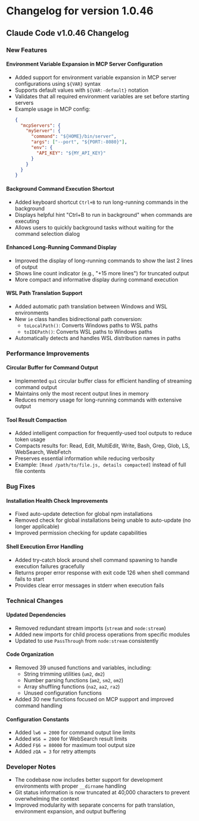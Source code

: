 # Changelog for version 1.0.46

## Claude Code v1.0.46 Changelog

### New Features

#### Environment Variable Expansion in MCP Server Configuration
- Added support for environment variable expansion in MCP server configurations using `${VAR}` syntax
- Supports default values with `${VAR:-default}` notation
- Validates that all required environment variables are set before starting servers
- Example usage in MCP config:
  ```json
  {
    "mcpServers": {
      "myServer": {
        "command": "${HOME}/bin/server",
        "args": ["--port", "${PORT:-8080}"],
        "env": {
          "API_KEY": "${MY_API_KEY}"
        }
      }
    }
  }
  ```

#### Background Command Execution Shortcut
- Added keyboard shortcut `Ctrl+B` to run long-running commands in the background
- Displays helpful hint "Ctrl+B to run in background" when commands are executing
- Allows users to quickly background tasks without waiting for the command selection dialog

#### Enhanced Long-Running Command Display
- Improved the display of long-running commands to show the last 2 lines of output
- Shows line count indicator (e.g., "+15 more lines") for truncated output
- More compact and informative display during command execution

#### WSL Path Translation Support
- Added automatic path translation between Windows and WSL environments
- New `ie` class handles bidirectional path conversion:
  - `toLocalPath()`: Converts Windows paths to WSL paths
  - `toIDEPath()`: Converts WSL paths to Windows paths
- Automatically detects and handles WSL distribution names in paths

### Performance Improvements

#### Circular Buffer for Command Output
- Implemented `qu1` circular buffer class for efficient handling of streaming command output
- Maintains only the most recent output lines in memory
- Reduces memory usage for long-running commands with extensive output

#### Tool Result Compaction
- Added intelligent compaction for frequently-used tool outputs to reduce token usage
- Compacts results for: Read, Edit, MultiEdit, Write, Bash, Grep, Glob, LS, WebSearch, WebFetch
- Preserves essential information while reducing verbosity
- Example: `[Read /path/to/file.js, details compacted]` instead of full file contents

### Bug Fixes

#### Installation Health Check Improvements
- Fixed auto-update detection for global npm installations
- Removed check for global installations being unable to auto-update (no longer applicable)
- Improved permission checking for update capabilities

#### Shell Execution Error Handling
- Added try-catch block around shell command spawning to handle execution failures gracefully
- Returns proper error response with exit code 126 when shell command fails to start
- Provides clear error messages in stderr when execution fails

### Technical Changes

#### Updated Dependencies
- Removed redundant stream imports (`stream` and `node:stream`)
- Added new imports for child process operations from specific modules
- Updated to use `PassThrough` from `node:stream` consistently

#### Code Organization
- Removed 39 unused functions and variables, including:
  - String trimming utilities (`um2`, `dm2`)
  - Number parsing functions (`am2`, `sm2`, `om2`)
  - Array shuffling functions (`na2`, `aa2`, `ra2`)
  - Unused configuration functions
- Added 30 new functions focused on MCP support and improved command handling

#### Configuration Constants
- Added `lw6 = 2000` for command output line limits
- Added `WS6 = 2000` for WebSearch result limits
- Added `F$6 = 80000` for maximum tool output size
- Added `zQA = 3` for retry attempts

### Developer Notes

- The codebase now includes better support for development environments with proper `__dirname` handling
- Git status information is now truncated at 40,000 characters to prevent overwhelming the context
- Improved modularity with separate concerns for path translation, environment expansion, and output buffering
